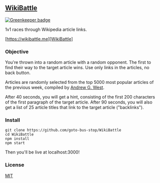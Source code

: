 [WikiBattle][]
--------------

[![Greenkeeper badge](https://badges.greenkeeper.io/goto-bus-stop/wikibattle.svg)](https://greenkeeper.io/)

1v1 races through Wikipedia article links.

[https://wikibattle.me][WikiBattle]

### Objective

You're thrown into a random article with a random opponent. The first to find
their way to the target article wins. Use only links in the articles, no back
button.

Articles are randomly selected from the top 5000 most popular articles of the
previous week, compiled by [Andrew G. West][Top 5000 pages].

After 40 seconds, you will get a hint, consisting of the first 200 characters of
the first paragraph of the target article. After 90 seconds, you will also get a
list of 25 article titles that link to the target article ("backlinks").

### Install

    git clone https://github.com/goto-bus-stop/WikiBattle
    cd WikiBattle
    npm install
    npm start

Then you'll be live at localhost:3000!

### License

[MIT]

[WikiBattle]: https://wikibattle.me
[Top 5000 pages]: https://en.wikipedia.org/wiki/Wikipedia:Top_5000_pages
[MIT]: ./LICENSE
